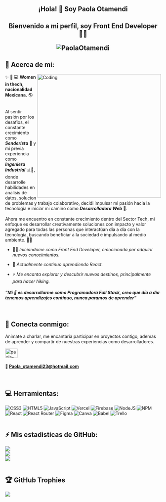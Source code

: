 <h2 align="center"> ¡Hola! 👋 Soy Paola Otamendi </h2>
<h2 align="center"> Bienvenido a mi perfil, soy Front End Developer 👩‍💻
<p align="center"> <img src="https://komarev.com/ghpvc/?username=PaolaOtamendi&label=Profile%20views&color=0e75b6&style=flat" alt="PaolaOtamendi" /> </p>
</h2> 

## 💫 Acerca de mi:
<img align="right" alt="Coding" width="400" src="https://user-images.githubusercontent.com/74038190/221352975-94759904-aa4c-4032-a8ab-b546efb9c478.gif">
✨ 👩 💻 <strong>Women in thech, nacionalidad Mexicana.</strong> 🌎<br><br>

Al sentir pasión por los desafios, el constante crecimiento como <strong>*Senderista*</strong> 💚 y mi previa experiencia como <strong>*Ingeniera Industrial*</strong> 📊🔧, donde desarrolle habilidades en analisis de datos, solucion de problemas y trabajo colaborativo, decidi impulsar mi pasión hacia la tecnologia e iniciar mi camino como <strong>*Desarrolladora Web*</strong> :star2:.<br><br>Ahora me encuentro en constante crecimiento dentro del Sector Tech, mi enfoque es desarrollar creativamente soluciones con impacto y valor agregado para todas las personas que interactúan día a día con la tecnología, buscando beneficiar a la sociedad e impulsando al medio ambiente. 🌿🌲

- 👩‍💻 *Iniciandome como Front End Developer, emocionada por adquirir nuevos conocimientos.*

- :seedling: *Actualmente continuo aprendiendo React.*

- :zap: *Me encanta explorar y descubrir nuevos destinos, principalmente para hacer hiking.*

#### *"Mi :dart: es desarrollarme como Programadora Full Stack, creo que día a día tenemos aprendizajes continuo, nunca paramos de aprender"*
<br>

## :rocket: Conecta conmigo:
Animate a charlar, me encantaria participar en proyectos contigo, ademas de aprender y compartir de nuestras experiencias como desarrolladores.
<p align="left">
<a href="https://www.linkedin.com/in/paola-otamendi-frontenddeveloper/" target="blank"><img align="center" src="https://raw.githubusercontent.com/rahuldkjain/github-profile-readme-generator/master/src/images/icons/Social/linked-in-alt.svg" alt="paola-otamendi-frontenddeveloper" height="30" width="40" /></a>
</p>

#### :email: Paola_otamendi23@hotmail.com
<br>

## 💻 Herramientas:
![CSS3](https://img.shields.io/badge/css3-%231572B6.svg?style=for-the-badge&logo=css3&logoColor=white) ![HTML5](https://img.shields.io/badge/html5-%23E34F26.svg?style=for-the-badge&logo=html5&logoColor=white) ![JavaScript](https://img.shields.io/badge/javascript-%23323330.svg?style=for-the-badge&logo=javascript&logoColor=%23F7DF1E) ![Vercel](https://img.shields.io/badge/vercel-%23000000.svg?style=for-the-badge&logo=vercel&logoColor=white) ![Firebase](https://img.shields.io/badge/firebase-%23039BE5.svg?style=for-the-badge&logo=firebase) ![NodeJS](https://img.shields.io/badge/node.js-6DA55F?style=for-the-badge&logo=node.js&logoColor=white) ![NPM](https://img.shields.io/badge/NPM-%23000000.svg?style=for-the-badge&logo=npm&logoColor=white) ![React](https://img.shields.io/badge/react-%2320232a.svg?style=for-the-badge&logo=react&logoColor=%2361DAFB) ![React Router](https://img.shields.io/badge/React_Router-CA4245?style=for-the-badge&logo=react-router&logoColor=white) 	![Figma](https://img.shields.io/badge/figma-%23F24E1E.svg?style=for-the-badge&logo=figma&logoColor=white) ![Canva](https://img.shields.io/badge/Canva-%2300C4CC.svg?style=for-the-badge&logo=Canva&logoColor=white) ![Babel](https://img.shields.io/badge/Babel-F9DC3e?style=for-the-badge&logo=babel&logoColor=black) ![Trello](https://img.shields.io/badge/Trello-%23026AA7.svg?style=for-the-badge&logo=Trello&logoColor=white)
<br><br>
## :zap: Mis estadisticas de GitHub:
![](https://github-readme-stats.vercel.app/api?username=paolaotamendi&theme=merko&hide_border=false&include_all_commits=true&count_private=true)<br/>
![](https://github-readme-streak-stats.herokuapp.com/?user=paolaotamendi&theme=merko&hide_border=false)<br/>
![](https://github-readme-stats.vercel.app/api/top-langs/?username=paolaotamendi&theme=merko&hide_border=false&include_all_commits=true&count_private=true&layout=compact)
<br><br>
## 🏆 GitHub Trophies
![](https://github-profile-trophy.vercel.app/?username=paolaotamendi&theme=discord&no-frame=false&no-bg=true&margin-w=4)


<!-- Proudly created with GPRM ( https://gprm.itsvg.in ) -->
